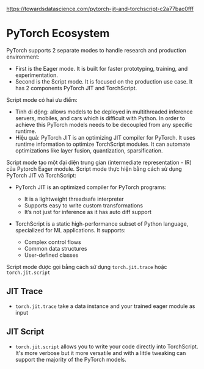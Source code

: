 https://towardsdatascience.com/pytorch-jit-and-torchscript-c2a77bac0fff

# PyTorch Ecosystem
PyTorch supports 2 separate modes to handle research and production environment:
- First is the Eager mode. It is built for faster prototyping, training, and experimentation.
- Second is the Script mode. It is focused on the production use case. It has 2 components PyTorch JIT and TorchScript.


Script mode có hai ưu điểm:
- Tính di động: allows models to be deployed in multithreaded inference servers, mobiles, and cars which is difficult with Python. In order to achieve this PyTorch models needs to be decoupled from any specific runtime.
- Hiệu quả: PyTorch JIT is an optimizing JIT compiler for PyTorch. It uses runtime information to optimize TorchScript modules. It can automate optimizations like layer fusion, quantization, sparsification.


Script mode tạo một đại diện trung gian (intermediate representation - IR) của Pytorch Eager module. Script mode thực hiện bằng cách sử dụng PyTorch JIT và TorchScript:
- PyTorch JIT is an optimized compiler for PyTorch programs:
	- It is a lightweight threadsafe interpreter
	- Supports easy to write custom transformations
	- It’s not just for inference as it has auto diff support

- TorchScript is a static high-performance subset of Python language, specialized for ML applications. It supports:
	- Complex control flows
	- Common data structures
	- User-defined classes

Script mode được gọi bằng cách sử dụng `torch.jit.trace` hoặc `torch.jit.script`

## JIT Trace
- `torch.jit.trace` take a data instance and your trained eager module as input

## JIT Script
- `torch.jit.script` allows you to write your code directly into TorchScript. It's more verbose but it more versatile and with a little tweaking can support the majority of the PyTorch models.











